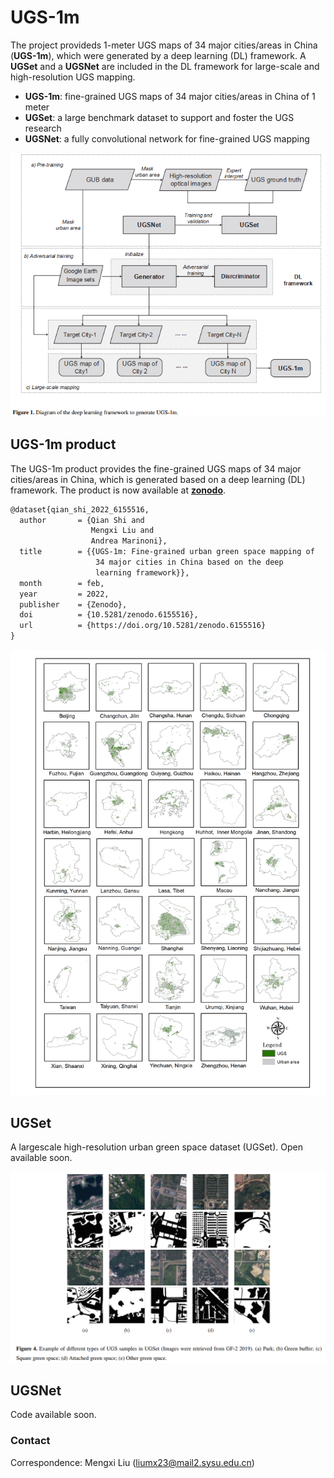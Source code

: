 # UGS-1m
The project provideds 1-meter UGS maps of 34 major cities/areas in China (**UGS-1m**), which were generated by a deep learning (DL) framework. A **UGSet** and a **UGSNet** are included in the DL framework for large-scale and high-resolution UGS mapping.

 - **UGS-1m**: fine-grained UGS maps of 34 major cities/areas in China of 1 meter
 - **UGSet**: a large benchmark dataset to support and foster the UGS research
 - **UGSNet**: a fully convolutional network for fine-grained UGS mapping

![diagram](imgs/diagram.png)

## UGS-1m product 

The UGS-1m product provides the fine-grained UGS maps of 34 major cities/areas in China, which is generated based on a deep learning (DL) framework. 
The product is now available at [**zonodo**](https://doi.org/10.5281/zenodo.6155516).

```markdown
@dataset{qian_shi_2022_6155516,
  author       = {Qian Shi and
                  Mengxi Liu and
                  Andrea Marinoni},
  title        = {{UGS-1m: Fine-grained urban green space mapping of 
                   34 major cities in China based on the deep
                   learning framework}},
  month        = feb,
  year         = 2022,
  publisher    = {Zenodo},
  doi          = {10.5281/zenodo.6155516},
  url          = {https://doi.org/10.5281/zenodo.6155516}
}
```
![UGS-1m](imgs/ugs-1m.png)

## UGSet 
A largescale high-resolution urban green space dataset (UGSet).
Open available soon.

![UGSet](imgs/UGSet.png)


## UGSNet
Code available soon.


### Contact
Correspondence: Mengxi Liu (liumx23@mail2.sysu.edu.cn)
